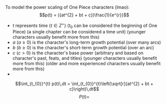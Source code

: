To model the power scaling of One Piece characters (lmao):
$$p(t) = ({at^{2} + bt + c})\frac{1}{e^{r}}$$

- $t$ represents time {$t\in Z^{+}$} ($t_{0}$ can be considered the beginning of One Piece) (a single chapter can be considered a time unit) (younger characters usually benefit more from this) 
- $a$ ($a\geq 0$) is the character's long-term growth potential (over many arcs)
- $b$ ($b\geq 0$) is the character's short-term growth potential (over an arc)
- $c$ ($c>0$) is the character's base power (arbitrary and based on character's past, feats, and titles) (younger characters usually benefit more from this) (older and more experienced characters usually benefit more from this) 
- 


$$\int_{t_{0}}^{t} p(t)\,dt = \int_{t_{0}}^{t}\left(\sqrt[r]{at^{2} + bt + c}\right)\,dt$$
$$P(t)=$$


